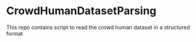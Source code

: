 # CrowdHumanDatasetParsing
This repo contains script to read the crowd human dataset in a structured format
